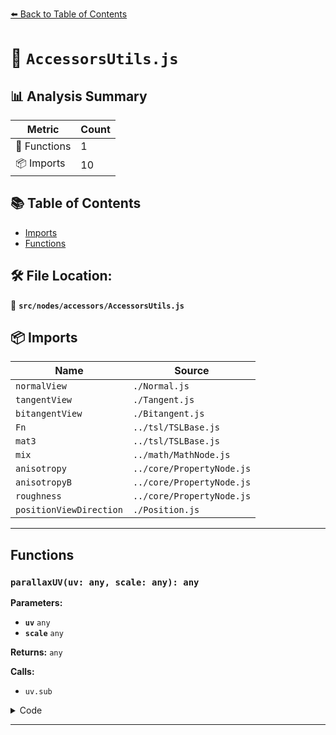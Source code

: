 [⬅️ Back to Table of Contents](../../../index.md)

# 📄 `AccessorsUtils.js`

## 📊 Analysis Summary

| Metric | Count |
|--------|-------|
| 🔧 Functions | 1 |
| 📦 Imports | 10 |

## 📚 Table of Contents

- [Imports](#imports)
- [Functions](#functions)

## 🛠️ File Location:
📂 **`src/nodes/accessors/AccessorsUtils.js`**

## 📦 Imports

| Name | Source |
|------|--------|
| `normalView` | `./Normal.js` |
| `tangentView` | `./Tangent.js` |
| `bitangentView` | `./Bitangent.js` |
| `Fn` | `../tsl/TSLBase.js` |
| `mat3` | `../tsl/TSLBase.js` |
| `mix` | `../math/MathNode.js` |
| `anisotropy` | `../core/PropertyNode.js` |
| `anisotropyB` | `../core/PropertyNode.js` |
| `roughness` | `../core/PropertyNode.js` |
| `positionViewDirection` | `./Position.js` |


---

## Functions

### `parallaxUV(uv: any, scale: any): any`

**Parameters:**

- **`uv`** `any`
- **`scale`** `any`

**Returns:** `any`

**Calls:**

- `uv.sub`

<details><summary>Code</summary>

```typescript
( uv, scale ) => uv.sub( parallaxDirection.mul( scale ) )
```
</details>


---
